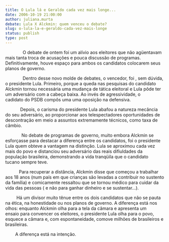 ```yaml
---
title: O Lula lá e Geraldo cada vez mais longe...
date: 2006-10-19 21:00:00
author: juliana.murta
debate: Lula X Alckmin: quem venceu o debate?
slug: o-lula-la-e-geraldo-cada-vez-mais-longe
status: publish 
type: post
---
```


              O debate de ontem foi um alívio aos eleitores que não agüentavam mais tanta troca de acusações e pouca discussão de programas. Definitivamente, houve espaço para ambos os candidatos colocarem seus planos de governo.


              Dentro desse novo molde de debates, o vencedor, foi , sem dúvida, o presidente Lula. Primeiro, porque a queda nas pesquisas do candidato Alckmin tornou necessária uma mudança de tática eleitoral e Lula pôde ter um adversário com a cabeça baixa. Ao invés de agressividade, o cadidato do PSDB compôs uma uma oposição na defensiva.


            Depois, o carisma do presidente Lula abafou a natureza mecância do seu adversário, ao proporcionar aos telespectadores oportunidades de descontração em meio a assuntos extremamente técnicos, como taxa de câmbio. 


             No debate de programas de governo, muito embora Alckmin se esforçasse para destacar a diferença entre os candidatos, foi o presidente Lula quem obteve a vantagem na distinção. Lula se aproximou cada vez mais do povo e distanciou seu adversário das reais difiuldades da população brasileira, demonstrando a vida tranqüila que o candidato tucano sempre teve. 


           Para recuperar a distância, Alckmin disse que começou a trabalhar aos 18 anos (num país em que crianças são levadas a contribuir no sustento da família) e comicamente ressaltou que se tornou médico para cuidar da vida das pessoas ( e não para ganhar dinheiro e se sustentar...).


         Há um divisor muito tênue entre os dois candidatos que não se pauta na ética, na honestidade ou nos planos de governo. A diferença está nos olhos: enquanto Alckmin olha para a tela da câmara e apresenta um ensaio para convencer os eleitores, o presidente Lula olha para o povo, esquece a câmara e, com espontaneidade, comove milhões de brasileiros e brasileiras.


        A diferença está na intenção.


